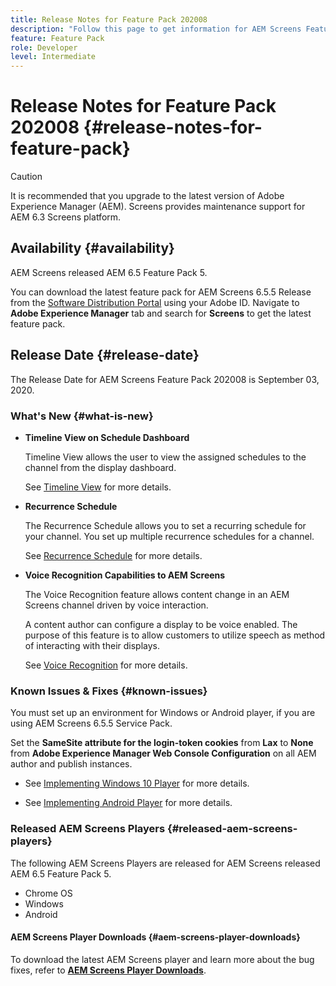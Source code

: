 ```yaml
---
title: Release Notes for Feature Pack 202008
description: "Follow this page to get information for AEM Screens Feature Pack 202008 released on September 03, 2020."
feature: Feature Pack
role: Developer
level: Intermediate
---
```


# Release Notes for Feature Pack 202008 {#release-notes-for-feature-pack}

>[!CAUTION]
>
>It is recommended that you upgrade to the latest version of Adobe Experience Manager (AEM). Screens provides maintenance support for AEM 6.3 Screens platform.

## Availability {#availability}

AEM Screens released AEM 6.5 Feature Pack 5.

You can download the latest feature pack for AEM Screens 6.5.5 Release from the [Software Distribution Portal](https://experience.adobe.com/#/downloads/content/software-distribution/en/aem.html) using your Adobe ID. Navigate to **Adobe Experience Manager** tab and search for **Screens** to get the latest feature pack.

## Release Date {#release-date}

The Release Date for AEM Screens Feature Pack 202008 is September 03, 2020.

### What's New {#what-is-new}

* **Timeline View on Schedule Dashboard**

   Timeline View allows the user to view the assigned schedules to the channel from the display dashboard.

   See [Timeline View](/help/user-guide/channel-assignment-latest-fp.md#timeline-view) for more details.

* **Recurrence Schedule**

   The Recurrence Schedule allows you to set a recurring schedule for your channel. You set up multiple recurrence schedules for a channel.

   See [Recurrence Schedule](/help/user-guide/channel-assignment-latest-fp.md#recurrence-schedule) for more details.

* **Voice Recognition Capabilities to AEM Screens**

   The Voice Recognition feature allows content change in an AEM Screens channel driven by voice interaction.

   A content author can configure a display to be voice enabled. The purpose of this feature is to allow customers to utilize speech as method of interacting with their displays.

   See [Voice Recognition](voice-recognition.md) for more details.

### Known Issues & Fixes {#known-issues}

You must set up an environment for Windows or Android player, if you are using AEM Screens 6.5.5 Service Pack. 

Set the **SameSite attribute for the login-token cookies** from **Lax** to **None** from **Adobe Experience Manager Web Console
Configuration** on all AEM author and publish instances.

* See [Implementing Windows 10 Player](implementing-windows-player.md#fp-environment-setup) for more details.

* See [Implementing Android Player](implementing-android-player.md#fp-environment-setup) for more details.

### Released AEM Screens Players {#released-aem-screens-players}

The following AEM Screens Players are released for AEM Screens released AEM 6.5 Feature Pack 5.

* Chrome OS
* Windows
* Android

#### AEM Screens Player Downloads  {#aem-screens-player-downloads}

To download the latest AEM Screens player and learn more about the bug fixes, refer to **[AEM Screens Player Downloads](https://download.macromedia.com/screens/index.html)**.
